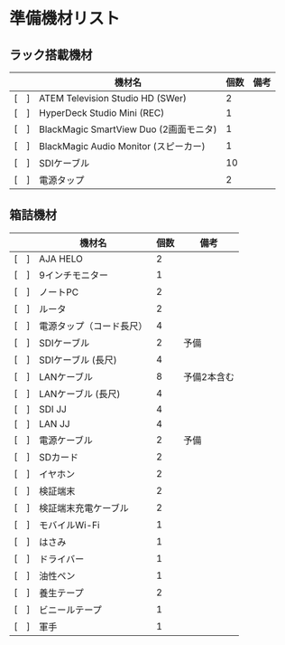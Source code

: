 # 準備機材リスト

## ラック搭載機材

||機材名|個数|備考|
|---|---|---|---|
|[　]|ATEM Television Studio HD (SWer)|2||
|[　]|HyperDeck Studio Mini (REC)|1||
|[　]|BlackMagic SmartView Duo (2画面モニタ)|1||
|[　]|BlackMagic Audio Monitor (スピーカー)|1||
|[　]|SDIケーブル|10||
|[　]|電源タップ|2||

## 箱詰機材

||機材名|個数|備考|
|---|---|---|---|
|[　]|AJA HELO|2||
|[　]|9インチモニター|1||
|[　]|ノートPC|2||
|[　]|ルータ|2||
|[　]|電源タップ（コード長尺）|4||
|[　]|SDIケーブル|2|予備|
|[　]|SDIケーブル (長尺)|4||
|[　]|LANケーブル|8|予備2本含む|
|[　]|LANケーブル (長尺)|4||
|[　]|SDI JJ|4||
|[　]|LAN JJ|4||
|[　]|電源ケーブル|2|予備|
|[　]|SDカード|2||
|[　]|イヤホン|2||
|[　]|検証端末|2||
|[　]|検証端末充電ケーブル|2||
|[　]|モバイルWi-Fi|1||
|[　]|はさみ|1||
|[　]|ドライバー|1||
|[　]|油性ペン|1||
|[　]|養生テープ|2||
|[　]|ビニールテープ|1||
|[　]|軍手|1||
